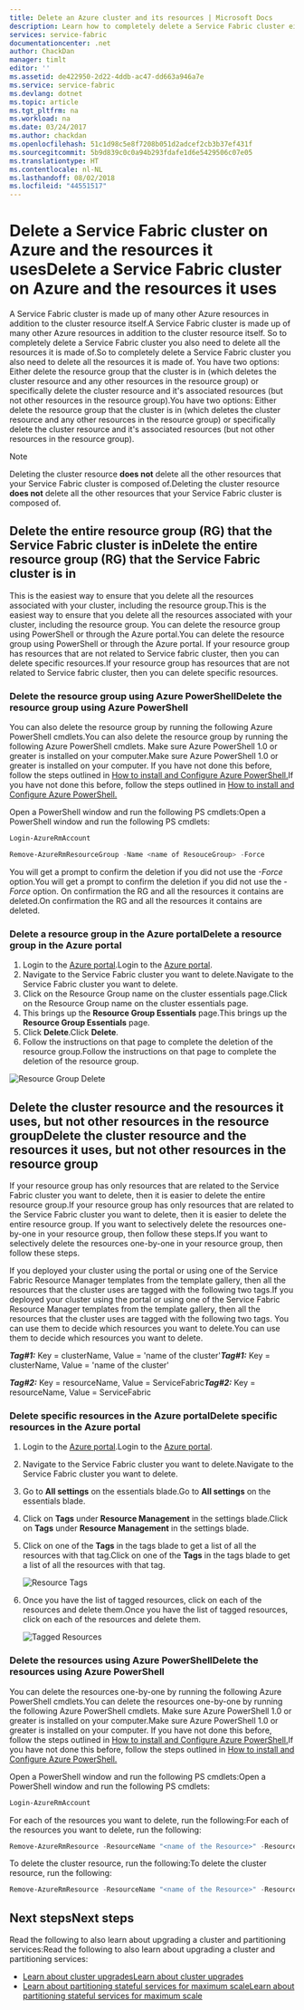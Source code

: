 ```yaml
---
title: Delete an Azure cluster and its resources | Microsoft Docs
description: Learn how to completely delete a Service Fabric cluster either deleting the resource group containing the cluster or by selectively deleting resources.
services: service-fabric
documentationcenter: .net
author: ChackDan
manager: timlt
editor: ''
ms.assetid: de422950-2d22-4ddb-ac47-dd663a946a7e
ms.service: service-fabric
ms.devlang: dotnet
ms.topic: article
ms.tgt_pltfrm: na
ms.workload: na
ms.date: 03/24/2017
ms.author: chackdan
ms.openlocfilehash: 51c1d98c5e8f7208b051d2adcef2cb3b37ef431f
ms.sourcegitcommit: 5b9d839c0c0a94b293fdafe1d6e5429506c07e05
ms.translationtype: HT
ms.contentlocale: nl-NL
ms.lasthandoff: 08/02/2018
ms.locfileid: "44551517"
---
```

# <a name="delete-a-service-fabric-cluster-on-azure-and-the-resources-it-uses"></a><span data-ttu-id="e8b0a-103">Delete a Service Fabric cluster on Azure and the resources it uses</span><span class="sxs-lookup"><span data-stu-id="e8b0a-103">Delete a Service Fabric cluster on Azure and the resources it uses</span></span>
<span data-ttu-id="e8b0a-104">A Service Fabric cluster is made up of many other Azure resources in addition to the cluster resource itself.</span><span class="sxs-lookup"><span data-stu-id="e8b0a-104">A Service Fabric cluster is made up of many other Azure resources in addition to the cluster resource itself.</span></span> <span data-ttu-id="e8b0a-105">So to completely delete a Service Fabric cluster you also need to delete all the resources it is made of.</span><span class="sxs-lookup"><span data-stu-id="e8b0a-105">So to completely delete a Service Fabric cluster you also need to delete all the resources it is made of.</span></span>
<span data-ttu-id="e8b0a-106">You have two options: Either delete the resource group that the cluster is in (which deletes the cluster resource and any other resources in the resource group) or specifically delete the cluster resource and it's associated resources (but not other resources in the resource group).</span><span class="sxs-lookup"><span data-stu-id="e8b0a-106">You have two options: Either delete the resource group that the cluster is in (which deletes the cluster resource and any other resources in the resource group) or specifically delete the cluster resource and it's associated resources (but not other resources in the resource group).</span></span>

> [!NOTE]
> <span data-ttu-id="e8b0a-107">Deleting the cluster resource **does not** delete all the other resources that your Service Fabric cluster is composed of.</span><span class="sxs-lookup"><span data-stu-id="e8b0a-107">Deleting the cluster resource **does not** delete all the other resources that your Service Fabric cluster is composed of.</span></span>
> 
> 

## <a name="delete-the-entire-resource-group-rg-that-the-service-fabric-cluster-is-in"></a><span data-ttu-id="e8b0a-108">Delete the entire resource group (RG) that the Service Fabric cluster is in</span><span class="sxs-lookup"><span data-stu-id="e8b0a-108">Delete the entire resource group (RG) that the Service Fabric cluster is in</span></span>
<span data-ttu-id="e8b0a-109">This is the easiest way to ensure that you delete all the resources associated with your cluster, including the resource group.</span><span class="sxs-lookup"><span data-stu-id="e8b0a-109">This is the easiest way to ensure that you delete all the resources associated with your cluster, including the resource group.</span></span> <span data-ttu-id="e8b0a-110">You can delete the resource group using PowerShell or through the Azure portal.</span><span class="sxs-lookup"><span data-stu-id="e8b0a-110">You can delete the resource group using PowerShell or through the Azure portal.</span></span> <span data-ttu-id="e8b0a-111">If your resource group has resources that are not related to Service fabric cluster, then you can delete specific resources.</span><span class="sxs-lookup"><span data-stu-id="e8b0a-111">If your resource group has resources that are not related to Service fabric cluster, then you can delete specific resources.</span></span>

### <a name="delete-the-resource-group-using-azure-powershell"></a><span data-ttu-id="e8b0a-112">Delete the resource group using Azure PowerShell</span><span class="sxs-lookup"><span data-stu-id="e8b0a-112">Delete the resource group using Azure PowerShell</span></span>
<span data-ttu-id="e8b0a-113">You can also delete the resource group by running the following Azure PowerShell cmdlets.</span><span class="sxs-lookup"><span data-stu-id="e8b0a-113">You can also delete the resource group by running the following Azure PowerShell cmdlets.</span></span> <span data-ttu-id="e8b0a-114">Make sure Azure PowerShell 1.0 or greater is installed on your computer.</span><span class="sxs-lookup"><span data-stu-id="e8b0a-114">Make sure Azure PowerShell 1.0 or greater is installed on your computer.</span></span> <span data-ttu-id="e8b0a-115">If you have not done this before, follow the steps outlined in [How to install and Configure Azure PowerShell.](/powershell/azureps-cmdlets-docs)</span><span class="sxs-lookup"><span data-stu-id="e8b0a-115">If you have not done this before, follow the steps outlined in [How to install and Configure Azure PowerShell.](/powershell/azureps-cmdlets-docs)</span></span>

<span data-ttu-id="e8b0a-116">Open a PowerShell window and run the following PS cmdlets:</span><span class="sxs-lookup"><span data-stu-id="e8b0a-116">Open a PowerShell window and run the following PS cmdlets:</span></span>

```powershell
Login-AzureRmAccount

Remove-AzureRmResourceGroup -Name <name of ResouceGroup> -Force
```

<span data-ttu-id="e8b0a-117">You will get a prompt to confirm the deletion if you did not use the *-Force* option.</span><span class="sxs-lookup"><span data-stu-id="e8b0a-117">You will get a prompt to confirm the deletion if you did not use the *-Force* option.</span></span> <span data-ttu-id="e8b0a-118">On confirmation the RG and all the resources it contains are deleted.</span><span class="sxs-lookup"><span data-stu-id="e8b0a-118">On confirmation the RG and all the resources it contains are deleted.</span></span>

### <a name="delete-a-resource-group-in-the-azure-portal"></a><span data-ttu-id="e8b0a-119">Delete a resource group in the Azure portal</span><span class="sxs-lookup"><span data-stu-id="e8b0a-119">Delete a resource group in the Azure portal</span></span>
1. <span data-ttu-id="e8b0a-120">Login to the [Azure portal](https://portal.azure.com).</span><span class="sxs-lookup"><span data-stu-id="e8b0a-120">Login to the [Azure portal](https://portal.azure.com).</span></span>
2. <span data-ttu-id="e8b0a-121">Navigate to the Service Fabric cluster you want to delete.</span><span class="sxs-lookup"><span data-stu-id="e8b0a-121">Navigate to the Service Fabric cluster you want to delete.</span></span>
3. <span data-ttu-id="e8b0a-122">Click on the Resource Group name on the cluster essentials page.</span><span class="sxs-lookup"><span data-stu-id="e8b0a-122">Click on the Resource Group name on the cluster essentials page.</span></span>
4. <span data-ttu-id="e8b0a-123">This brings up the **Resource Group Essentials** page.</span><span class="sxs-lookup"><span data-stu-id="e8b0a-123">This brings up the **Resource Group Essentials** page.</span></span>
5. <span data-ttu-id="e8b0a-124">Click **Delete**.</span><span class="sxs-lookup"><span data-stu-id="e8b0a-124">Click **Delete**.</span></span>
6. <span data-ttu-id="e8b0a-125">Follow the instructions on that page to complete the deletion of the resource group.</span><span class="sxs-lookup"><span data-stu-id="e8b0a-125">Follow the instructions on that page to complete the deletion of the resource group.</span></span>

![Resource Group Delete][ResourceGroupDelete]

## <a name="delete-the-cluster-resource-and-the-resources-it-uses-but-not-other-resources-in-the-resource-group"></a><span data-ttu-id="e8b0a-127">Delete the cluster resource and the resources it uses, but not other resources in the resource group</span><span class="sxs-lookup"><span data-stu-id="e8b0a-127">Delete the cluster resource and the resources it uses, but not other resources in the resource group</span></span>
<span data-ttu-id="e8b0a-128">If your resource group has only resources that are related to the Service Fabric cluster you want to delete, then it is easier to delete the entire resource group.</span><span class="sxs-lookup"><span data-stu-id="e8b0a-128">If your resource group has only resources that are related to the Service Fabric cluster you want to delete, then it is easier to delete the entire resource group.</span></span> <span data-ttu-id="e8b0a-129">If you want to selectively delete the resources one-by-one in your resource group, then follow these steps.</span><span class="sxs-lookup"><span data-stu-id="e8b0a-129">If you want to selectively delete the resources one-by-one in your resource group, then follow these steps.</span></span>

<span data-ttu-id="e8b0a-130">If you deployed your cluster using the portal or using one of the Service Fabric Resource Manager templates from the template gallery, then all the resources that the cluster uses are tagged with the following two tags.</span><span class="sxs-lookup"><span data-stu-id="e8b0a-130">If you deployed your cluster using the portal or using one of the Service Fabric Resource Manager templates from the template gallery, then all the resources that the cluster uses are tagged with the following two tags.</span></span> <span data-ttu-id="e8b0a-131">You can use them to decide which resources you want to delete.</span><span class="sxs-lookup"><span data-stu-id="e8b0a-131">You can use them to decide which resources you want to delete.</span></span>

<span data-ttu-id="e8b0a-132">***Tag#1:*** Key = clusterName, Value = 'name of the cluster'</span><span class="sxs-lookup"><span data-stu-id="e8b0a-132">***Tag#1:*** Key = clusterName, Value = 'name of the cluster'</span></span>

<span data-ttu-id="e8b0a-133">***Tag#2:*** Key = resourceName, Value = ServiceFabric</span><span class="sxs-lookup"><span data-stu-id="e8b0a-133">***Tag#2:*** Key = resourceName, Value = ServiceFabric</span></span>

### <a name="delete-specific-resources-in-the-azure-portal"></a><span data-ttu-id="e8b0a-134">Delete specific resources in the Azure portal</span><span class="sxs-lookup"><span data-stu-id="e8b0a-134">Delete specific resources in the Azure portal</span></span>
1. <span data-ttu-id="e8b0a-135">Login to the [Azure portal](https://portal.azure.com).</span><span class="sxs-lookup"><span data-stu-id="e8b0a-135">Login to the [Azure portal](https://portal.azure.com).</span></span>
2. <span data-ttu-id="e8b0a-136">Navigate to the Service Fabric cluster you want to delete.</span><span class="sxs-lookup"><span data-stu-id="e8b0a-136">Navigate to the Service Fabric cluster you want to delete.</span></span>
3. <span data-ttu-id="e8b0a-137">Go to **All settings** on the essentials blade.</span><span class="sxs-lookup"><span data-stu-id="e8b0a-137">Go to **All settings** on the essentials blade.</span></span>
4. <span data-ttu-id="e8b0a-138">Click on **Tags** under **Resource Management** in the settings blade.</span><span class="sxs-lookup"><span data-stu-id="e8b0a-138">Click on **Tags** under **Resource Management** in the settings blade.</span></span>
5. <span data-ttu-id="e8b0a-139">Click on one of the **Tags** in the tags blade to get a list of all the resources with that tag.</span><span class="sxs-lookup"><span data-stu-id="e8b0a-139">Click on one of the **Tags** in the tags blade to get a list of all the resources with that tag.</span></span>
   
    ![Resource Tags][ResourceTags]
6. <span data-ttu-id="e8b0a-141">Once you have the list of tagged resources, click on each of the resources and delete them.</span><span class="sxs-lookup"><span data-stu-id="e8b0a-141">Once you have the list of tagged resources, click on each of the resources and delete them.</span></span>
   
    ![Tagged Resources][TaggedResources]

### <a name="delete-the-resources-using-azure-powershell"></a><span data-ttu-id="e8b0a-143">Delete the resources using Azure PowerShell</span><span class="sxs-lookup"><span data-stu-id="e8b0a-143">Delete the resources using Azure PowerShell</span></span>
<span data-ttu-id="e8b0a-144">You can delete the resources one-by-one by running the following Azure PowerShell cmdlets.</span><span class="sxs-lookup"><span data-stu-id="e8b0a-144">You can delete the resources one-by-one by running the following Azure PowerShell cmdlets.</span></span> <span data-ttu-id="e8b0a-145">Make sure Azure PowerShell 1.0 or greater is installed on your computer.</span><span class="sxs-lookup"><span data-stu-id="e8b0a-145">Make sure Azure PowerShell 1.0 or greater is installed on your computer.</span></span> <span data-ttu-id="e8b0a-146">If you have not done this before, follow the steps outlined in [How to install and Configure Azure PowerShell.](/powershell/azureps-cmdlets-docs)</span><span class="sxs-lookup"><span data-stu-id="e8b0a-146">If you have not done this before, follow the steps outlined in [How to install and Configure Azure PowerShell.](/powershell/azureps-cmdlets-docs)</span></span>

<span data-ttu-id="e8b0a-147">Open a PowerShell window and run the following PS cmdlets:</span><span class="sxs-lookup"><span data-stu-id="e8b0a-147">Open a PowerShell window and run the following PS cmdlets:</span></span>

```powershell
Login-AzureRmAccount
```
<span data-ttu-id="e8b0a-148">For each of the resources you want to delete, run the following:</span><span class="sxs-lookup"><span data-stu-id="e8b0a-148">For each of the resources you want to delete, run the following:</span></span>

```powershell
Remove-AzureRmResource -ResourceName "<name of the Resource>" -ResourceType "<Resource Type>" -ResourceGroupName "<name of the resource group>" -Force
```

<span data-ttu-id="e8b0a-149">To delete the cluster resource, run the following:</span><span class="sxs-lookup"><span data-stu-id="e8b0a-149">To delete the cluster resource, run the following:</span></span>

```powershell
Remove-AzureRmResource -ResourceName "<name of the Resource>" -ResourceType "Microsoft.ServiceFabric/clusters" -ResourceGroupName "<name of the resource group>" -Force
```

## <a name="next-steps"></a><span data-ttu-id="e8b0a-150">Next steps</span><span class="sxs-lookup"><span data-stu-id="e8b0a-150">Next steps</span></span>
<span data-ttu-id="e8b0a-151">Read the following to also learn about upgrading a cluster and partitioning services:</span><span class="sxs-lookup"><span data-stu-id="e8b0a-151">Read the following to also learn about upgrading a cluster and partitioning services:</span></span>

* [<span data-ttu-id="e8b0a-152">Learn about cluster upgrades</span><span class="sxs-lookup"><span data-stu-id="e8b0a-152">Learn about cluster upgrades</span></span>](service-fabric-cluster-upgrade.md)
* [<span data-ttu-id="e8b0a-153">Learn about partitioning stateful services for maximum scale</span><span class="sxs-lookup"><span data-stu-id="e8b0a-153">Learn about partitioning stateful services for maximum scale</span></span>](service-fabric-concepts-partitioning.md)

<!--Image references-->
[ResourceGroupDelete]: https://docstestmedia1.blob.core.windows.net/azure-media/articles/service-fabric/media/service-fabric-cluster-delete/ResourceGroupDelete.PNG

[ResourceTags]: https://docstestmedia1.blob.core.windows.net/azure-media/articles/service-fabric/media/service-fabric-cluster-delete/ResourceTags.png

[TaggedResources]: https://docstestmedia1.blob.core.windows.net/azure-media/articles/service-fabric/media/service-fabric-cluster-delete/TaggedResources.PNG



